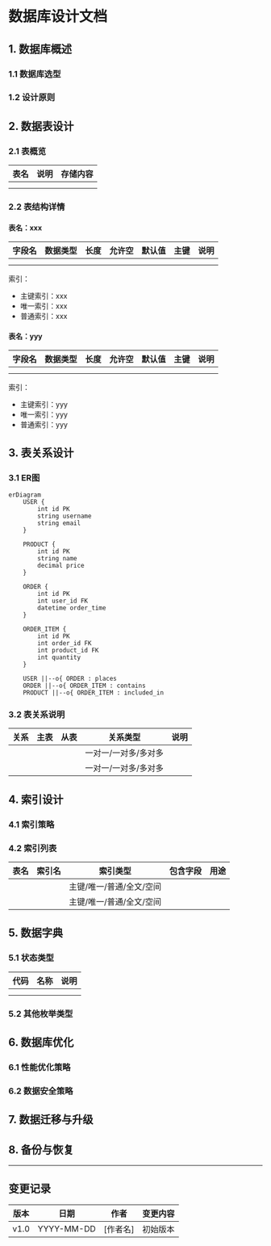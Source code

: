 # 数据库设计文档

## 1. 数据库概述

### 1.1 数据库选型
<!-- 描述数据库选型及理由 -->

### 1.2 设计原则
<!-- 描述数据库设计遵循的原则 -->

## 2. 数据表设计

### 2.1 表概览
<!-- 列出所有数据表及其用途 -->

| 表名 | 说明 | 存储内容 |
|------|------|---------|
|  |  |  |
|  |  |  |

### 2.2 表结构详情

<!-- 针对每个表详细描述其结构 -->

#### 表名：xxx

| 字段名 | 数据类型 | 长度 | 允许空 | 默认值 | 主键 | 说明 |
|--------|---------|------|--------|--------|------|------|
|  |  |  |  |  |  |  |
|  |  |  |  |  |  |  |

索引：
- 主键索引：xxx
- 唯一索引：xxx
- 普通索引：xxx

#### 表名：yyy

| 字段名 | 数据类型 | 长度 | 允许空 | 默认值 | 主键 | 说明 |
|--------|---------|------|--------|--------|------|------|
|  |  |  |  |  |  |  |
|  |  |  |  |  |  |  |

索引：
- 主键索引：yyy
- 唯一索引：yyy
- 普通索引：yyy

## 3. 表关系设计

### 3.1 ER图
<!-- 使用mermaid绘制实体关系图 -->

```mermaid
erDiagram
    USER {
        int id PK
        string username
        string email
    }
    
    PRODUCT {
        int id PK
        string name
        decimal price
    }
    
    ORDER {
        int id PK
        int user_id FK
        datetime order_time
    }
    
    ORDER_ITEM {
        int id PK
        int order_id FK
        int product_id FK
        int quantity
    }
    
    USER ||--o{ ORDER : places
    ORDER ||--o{ ORDER_ITEM : contains
    PRODUCT ||--o{ ORDER_ITEM : included_in
```

### 3.2 表关系说明
<!-- 描述表之间的关系 -->

| 关系 | 主表 | 从表 | 关系类型 | 说明 |
|------|------|------|----------|------|
|  |  |  | 一对一/一对多/多对多 |  |
|  |  |  | 一对一/一对多/多对多 |  |

## 4. 索引设计

### 4.1 索引策略
<!-- 描述索引设计策略 -->

### 4.2 索引列表
<!-- 列出所有索引 -->

| 表名 | 索引名 | 索引类型 | 包含字段 | 用途 |
|------|--------|----------|----------|------|
|  |  | 主键/唯一/普通/全文/空间 |  |  |
|  |  | 主键/唯一/普通/全文/空间 |  |  |

## 5. 数据字典

<!-- 提供核心业务字段的数据字典 -->

### 5.1 状态类型
<!-- 描述状态类型常量 -->

| 代码 | 名称 | 说明 |
|------|------|------|
|  |  |  |
|  |  |  |

### 5.2 其他枚举类型
<!-- 描述其他枚举类型常量 -->

## 6. 数据库优化

### 6.1 性能优化策略
<!-- 描述数据库性能优化策略 -->

### 6.2 数据安全策略
<!-- 描述数据安全策略 -->

## 7. 数据迁移与升级

<!-- 描述数据迁移和升级策略 -->

## 8. 备份与恢复

<!-- 描述数据库备份与恢复方案 -->

---

## 变更记录

| 版本 | 日期 | 作者 | 变更内容 |
|------|------|------|---------|
| v1.0 | YYYY-MM-DD | [作者名] | 初始版本 |
